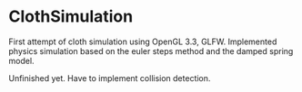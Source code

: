 # ClothSimulation
First attempt of cloth simulation using OpenGL 3.3, GLFW. Implemented physics simulation based on the euler steps method and the damped spring model.

Unfinished yet. Have to implement collision detection.
